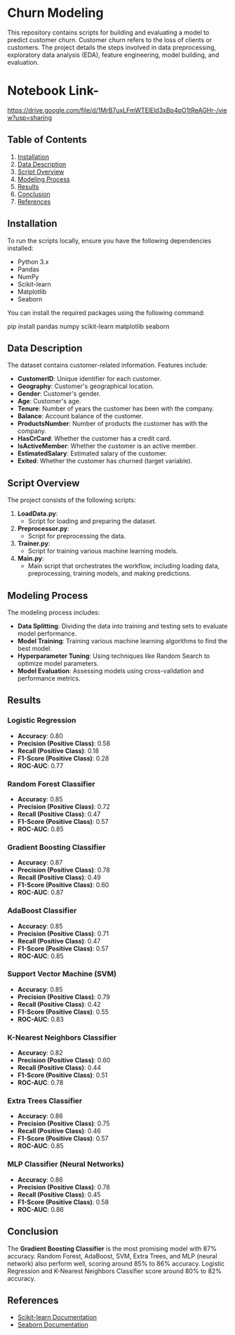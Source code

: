 # Churn Modeling

This repository contains scripts for building and evaluating a model to predict customer churn. Customer churn refers to the loss of clients or customers. The project details the steps involved in data preprocessing, exploratory data analysis (EDA), feature engineering, model building, and evaluation.

# Notebook Link- 
https://drive.google.com/file/d/1MrB7uxLFmWTElEld3xBp4pO1tReAGHr-/view?usp=sharing

## Table of Contents

1.  [Installation](#installation)
2.  [Data Description](#data-description)
3.  [Script Overview](#script-overview)
4.  [Modeling Process](#modeling-process)
5.  [Results](#results)
6.  [Conclusion](#conclusion)
7.  [References](#references)

## Installation

To run the scripts locally, ensure you have the following dependencies installed:

-   Python 3.x
-   Pandas
-   NumPy
-   Scikit-learn
-   Matplotlib
-   Seaborn

You can install the required packages using the following command:

pip install pandas numpy scikit-learn matplotlib seaborn

## Data Description

The dataset contains customer-related information. Features include:

-   **CustomerID**: Unique identifier for each customer.
-   **Geography**: Customer's geographical location.
-   **Gender**: Customer's gender.
-   **Age**: Customer's age.
-   **Tenure**: Number of years the customer has been with the company.
-   **Balance**: Account balance of the customer.
-   **ProductsNumber**: Number of products the customer has with the company.
-   **HasCrCard**: Whether the customer has a credit card.
-   **IsActiveMember**: Whether the customer is an active member.
-   **EstimatedSalary**: Estimated salary of the customer.
-   **Exited**: Whether the customer has churned (target variable).

## Script Overview

The project consists of the following scripts:

1.  **LoadData.py**:
    -   Script for loading and preparing the dataset.
2.  **Preprocessor.py**:
    -   Script for preprocessing the data.
3.  **Trainer.py**:
    -   Script for training various machine learning models.
4.  **Main.py**:
    -   Main script that orchestrates the workflow, including loading data, preprocessing, training models, and making predictions.

## Modeling Process

The modeling process includes:

-   **Data Splitting**: Dividing the data into training and testing sets to evaluate model performance.
-   **Model Training**: Training various machine learning algorithms to find the best model.
-   **Hyperparameter Tuning**: Using techniques like Random Search to optimize model parameters.
-   **Model Evaluation**: Assessing models using cross-validation and performance metrics.

## Results

### Logistic Regression

-   **Accuracy**: 0.80
-   **Precision (Positive Class)**: 0.58
-   **Recall (Positive Class)**: 0.18
-   **F1-Score (Positive Class)**: 0.28
-   **ROC-AUC**: 0.77

### Random Forest Classifier

-   **Accuracy**: 0.85
-   **Precision (Positive Class)**: 0.72
-   **Recall (Positive Class)**: 0.47
-   **F1-Score (Positive Class)**: 0.57
-   **ROC-AUC**: 0.85

### Gradient Boosting Classifier

-   **Accuracy**: 0.87
-   **Precision (Positive Class)**: 0.78
-   **Recall (Positive Class)**: 0.49
-   **F1-Score (Positive Class)**: 0.60
-   **ROC-AUC**: 0.87

### AdaBoost Classifier

-   **Accuracy**: 0.85
-   **Precision (Positive Class)**: 0.71
-   **Recall (Positive Class)**: 0.47
-   **F1-Score (Positive Class)**: 0.57
-   **ROC-AUC**: 0.85

### Support Vector Machine (SVM)

-   **Accuracy**: 0.85
-   **Precision (Positive Class)**: 0.79
-   **Recall (Positive Class)**: 0.42
-   **F1-Score (Positive Class)**: 0.55
-   **ROC-AUC**: 0.83

### K-Nearest Neighbors Classifier

-   **Accuracy**: 0.82
-   **Precision (Positive Class)**: 0.60
-   **Recall (Positive Class)**: 0.44
-   **F1-Score (Positive Class)**: 0.51
-   **ROC-AUC**: 0.78

### Extra Trees Classifier

-   **Accuracy**: 0.86
-   **Precision (Positive Class)**: 0.75
-   **Recall (Positive Class)**: 0.46
-   **F1-Score (Positive Class)**: 0.57
-   **ROC-AUC**: 0.85

### MLP Classifier (Neural Networks)

-   **Accuracy**: 0.86
-   **Precision (Positive Class)**: 0.78
-   **Recall (Positive Class)**: 0.45
-   **F1-Score (Positive Class)**: 0.58
-   **ROC-AUC**: 0.86

## Conclusion

The **Gradient Boosting Classifier** is the most promising model with 87% accuracy. Random Forest, AdaBoost, SVM, Extra Trees, and MLP (neural network) also perform well, scoring around 85% to 86% accuracy. Logistic Regression and K-Nearest Neighbors Classifier score around 80% to 82% accuracy.

## References

-   [Scikit-learn Documentation](https://scikit-learn.org/stable/supervised_learning.html)
-   [Seaborn Documentation](https://seaborn.pydata.org/tutorial.html)
